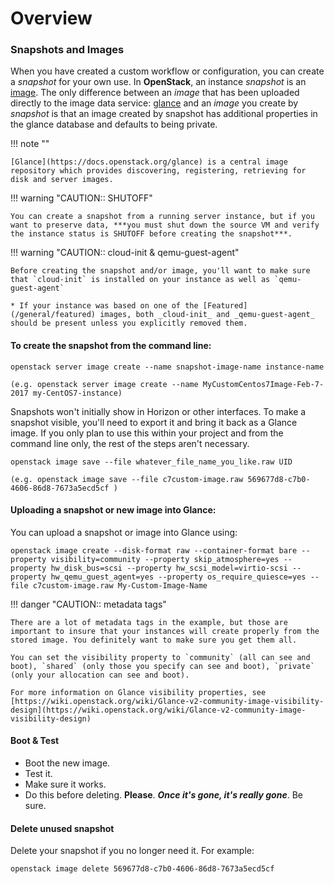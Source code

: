 # Overview

### Snapshots and Images

When you have created a custom workflow or configuration, you can create a _snapshot_ for your own use. In **OpenStack**, an instance _snapshot_ is an [image](/general/instancemgt/#Image). The only difference between an _image_ that has been uploaded directly to the image data service: [glance](https://docs.openstack.org/glance) and an _image_ you create by _snapshot_ is that an image created by snapshot has additional properties in the glance database and defaults to being private.

!!! note ""

    [Glance](https://docs.openstack.org/glance) is a central image repository which provides discovering, registering, retrieving for disk and server images.

!!! warning "CAUTION:: SHUTOFF"

    You can create a snapshot from a running server instance, but if you want to preserve data, ***you must shut down the source VM and verify the instance status is SHUTOFF before creating the snapshot***.

!!! warning "CAUTION:: cloud-init & qemu-guest-agent"

    Before creating the snapshot and/or image, you'll want to make sure that `cloud-init` is installed on your instance as well as `qemu-guest-agent`

    * If your instance was based on one of the [Featured](/general/featured) images, both _cloud-init_ and _qemu-guest-agent_ should be present unless you explicitly removed them.

#### To create the snapshot from the command line:

`openstack server image create --name snapshot-image-name instance-name`

    (e.g. openstack server image create --name MyCustomCentos7Image-Feb-7-2017 my-CentOS7-instance)

Snapshots won't initially show in Horizon or other interfaces. To make a snapshot visible, you'll need to export it and bring it back as a Glance image. If you only plan to use this within your project and from the command line only, the rest of the steps aren't necessary.

`openstack image save --file whatever_file_name_you_like.raw UID`

    (e.g. openstack image save --file c7custom-image.raw 569677d8-c7b0-4606-86d8-7673a5ecd5cf )

#### Uploading a snapshot or new image into Glance:

You can upload a snapshot or image into Glance using:

    openstack image create --disk-format raw --container-format bare --property visibility=community --property skip_atmosphere=yes --property hw_disk_bus=scsi --property hw_scsi_model=virtio-scsi --property hw_qemu_guest_agent=yes --property os_require_quiesce=yes --file c7custom-image.raw My-Custom-Image-Name

!!! danger "CAUTION:: metadata tags"

    There are a lot of metadata tags in the example, but those are important to insure that your instances will create properly from the stored image. You definitely want to make sure you get them all.

    You can set the visibility property to `community` (all can see and boot), `shared` (only those you specify can see and boot), `private` (only your allocation can see and boot).

    For more information on Glance visibility properties, see [https://wiki.openstack.org/wiki/Glance-v2-community-image-visibility-design](https://wiki.openstack.org/wiki/Glance-v2-community-image-visibility-design)

#### Boot & Test

- Boot the new image.
- Test it.
- Make sure it works.
- Do this before deleting. **Please**. ***Once it's gone, it's really gone***. Be sure.

#### Delete unused snapshot

Delete your snapshot if you no longer need it. For example:

`openstack image delete 569677d8-c7b0-4606-86d8-7673a5ecd5cf`
